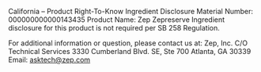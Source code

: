  
 
 
California – Product Right-To-Know Ingredient Disclosure 
Material Number: 000000000000143435 
Product Name: Zep Zepreserve 
Ingredient disclosure for this product is not required per SB 258 Regulation. 
 
For additional information or question, please contact us at: 
Zep, Inc. 
C/O Technical Services 
3330 Cumberland Blvd. SE, Ste 700 
Atlanta, GA 30339 
Email: asktech@zep.com 
 
 
 
 
